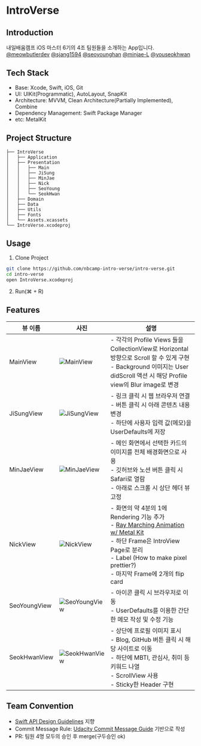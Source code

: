 # IntroVerse

## Introduction

내일배움캠프 iOS 마스터 6기의 4조 팀원들을 소개하는 App입니다.<br>
[@meowbutlerdev](https://github.com/meowbutlerdev) [@sjang1594](https://github.com/sjang1594) [@seoyounghan](https://github.com/seoyounghan) [@minjae-L](https://github.com/minjae-L) [@youseokhwan](https://github.com/youseokhwan)

## Tech Stack

* Base: Xcode, Swift, iOS, Git
* UI: UIKit(Programmatic), AutoLayout, SnapKit
* Architecture: MVVM, Clean Architecture(Partially Implemented), Combine
* Dependency Management: Swift Package Manager
* etc: MetalKit

## Project Structure

```
├── IntroVerse
│   ├── Application
│   ├── Presentation
│   │   ├── Main
│   │   ├── JiSung
│   │   ├── MinJae
│   │   ├── Nick
│   │   ├── SeoYoung
│   │   └── SeokHwan
│   ├── Domain
│   ├── Data
│   ├── Utils
│   ├── Fonts
│   └── Assets.xcassets
└── IntroVerse.xcodeproj
```

## Usage

1. Clone Project

```bash
git clone https://github.com/nbcamp-intro-verse/intro-verse.git
cd intro-verse
open IntroVerse.xcodeproj
```

2. Run(⌘ + R)

## Features

| 뷰 이름       | 사진                                                                                                                                       | 설명                                                                                                                                                                                                       |
|---------------|--------------------------------------------------------------------------------------------------------------------------------------------|------------------------------------------------------------------------------------------------------------------------------------------------------------------------------------------------------------|
| MainView      | ![MainView](https://github.com/user-attachments/assets/f2c33225-814a-4789-a10f-bb2b44aa3c6f)                                             | - 각각의 Profile Views 들을 CollectionView로 Horizontal 방향으로 Scroll 할 수 있게 구현 <br> - Background 이미지는 User didScroll 액션 시 해당 Profile view의 Blur image로 변경 |
| JiSungView    | ![JiSungView](https://github.com/user-attachments/assets/155fc9f4-e29e-45cc-96c5-0e5e39f93b1e)                                             | - 링크 클릭 시 웹 브라우저 연결 <br> - 버튼 클릭 시 아래 콘텐츠 내용 변경 <br> - 하단에 사용자 입력 값(메모)을 UserDefaults에 저장                                                                       |
| MinJaeView    | ![MinJaeView](https://github.com/user-attachments/assets/69db0348-bb83-4582-8a3a-96daeb57347a)                                             | - 메인 화면에서 선택한 카드의 이미지를 전체 배경화면으로 사용 <br> - 깃허브와 노션 버튼 클릭 시 Safari로 열람 <br> - 아래로 스크롤 시 상단 헤더 뷰 고정                                                            |
| NickView      | ![NickView](https://github.com/user-attachments/assets/b43e1e94-13cd-4786-af24-9c652939e9f4)                                               | - 화면의 약 4분의 1에 Rendering 기능 추가 <br> - [Ray Marching Animation w/ Metal Kit](https://www.notion.so/Ray-Marching-in-Mobile-Device-1acf2a8721a1803dabfde671a4164f44?pvs=21) <br> - 하단 Frame은 IntroView Page로 분리 <br> - Label (How to make pixel prettier?) <br> - 마지막 Frame에 2개의 flip card |
| SeoYoungView  | ![SeoYoungView](https://github.com/user-attachments/assets/cd7e52bf-31ce-4bf4-a327-226480a35352)                                             | - 아이콘 클릭 시 브라우저로 이동 <br> - UserDefaults를 이용한 간단한 메모 작성 및 수정 기능                                                                                                                   |
| SeokHwanView  | ![SeokHwanView](https://github.com/user-attachments/assets/7d9c2858-e7c5-41fa-8b4b-f05ec3bbad4b)                                             | - 상단에 프로필 이미지 표시 <br> - Blog, GitHub 버튼 클릭 시 해당 사이트로 이동 <br> - 하단에 MBTI, 관심사, 취미 등 키워드 나열 <br> - ScrollView 사용 <br> - Sticky한 Header 구현 |



## Team Convention

* [Swift API Design Guidelines](https://www.swift.org/documentation/api-design-guidelines/) 지향
* Commit Message Rule: [Udacity Commit Message Guide](https://udacity.github.io/git-styleguide/) 기반으로 작성
* PR: 팀원 4명 모두의 승인 후 merge(구두승인 ok)
